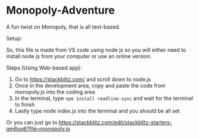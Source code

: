 # Monopoly-Adventure
A fun twist on Monopoly, that is all text-based.

Setup:

So, this file is made from VS code using node js so you will either need to install node js from your computer or use an online version.

Steps (Using Web-based app):

1. Go to https://stackblitz.com/ and scroll down to node.js
2. Once in the development area, copy and paste the code from monopoly.js into the coding area
3. In the terminal, type <code>npm install readline-sync</code> and wait for the terminal to finish
4. Lastly type node index.js into the terminal and you should be all set

Or you can just go to https://stackblitz.com/edit/stackblitz-starters-qm6oq6?file=monopoly.js
